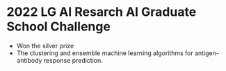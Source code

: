# 2022 LG AI Resarch AI Graduate School Challenge
- Won the silver prize
- The clustering and ensemble machine learning algorithms for antigen-antibody response prediction.

